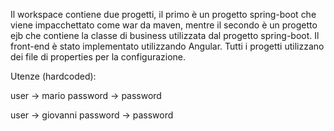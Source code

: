 Il workspace contiene due progetti, il primo è un progetto spring-boot che viene impacchettato come war da maven, mentre il secondo è un progetto ejb che contiene la classe di business utilizzata dal progetto spring-boot. 
Il front-end è stato implementato utilizzando Angular. 
Tutti i progetti utilizzano dei file di properties per la configurazione.

Utenze (hardcoded):

user -> mario
password -> password

user -> giovanni
password -> password